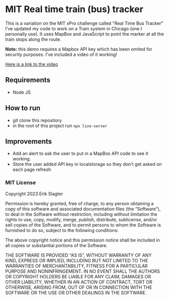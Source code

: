 # MIT Real time train (bus) tracker

This is a variation on the MIT xPro challenge called "Real Time Bus Tracker" I've updated my code to work on a Train system in Chicago (one I personally use). It uses MapBox and JavaScript to point the marker at all the train stops along the route.

**Note:** this demo requires a Mapbox API key which has been omited for security purposes. I've included a video of it working!

[Here is a link to the video](https://youtu.be/jYVeE6ZKAQs)

## Requirements

- Node JS

## How to run

- git clone this repository
- in the root of this project run `npx live-server`

## Improvements

- Add an alert to ask the user to put in a MapBox API code to see it working. 
- Store the user added API key in localstorage so they don't get asked on each page refresh

### MIT License

Copyright 2023 Erik Slagter

Permission is hereby granted, free of charge, to any person obtaining a copy of this software and associated documentation files (the “Software”), to deal in the Software without restriction, including without limitation the rights to use, copy, modify, merge, publish, distribute, sublicense, and/or sell copies of the Software, and to permit persons to whom the Software is furnished to do so, subject to the following conditions:

The above copyright notice and this permission notice shall be included in all copies or substantial portions of the Software.

THE SOFTWARE IS PROVIDED “AS IS”, WITHOUT WARRANTY OF ANY KIND, EXPRESS OR IMPLIED, INCLUDING BUT NOT LIMITED TO THE WARRANTIES OF MERCHANTABILITY, FITNESS FOR A PARTICULAR PURPOSE AND NONINFRINGEMENT. IN NO EVENT SHALL THE AUTHORS OR COPYRIGHT HOLDERS BE LIABLE FOR ANY CLAIM, DAMAGES OR OTHER LIABILITY, WHETHER IN AN ACTION OF CONTRACT, TORT OR OTHERWISE, ARISING FROM, OUT OF OR IN CONNECTION WITH THE SOFTWARE OR THE USE OR OTHER DEALINGS IN THE SOFTWARE.
